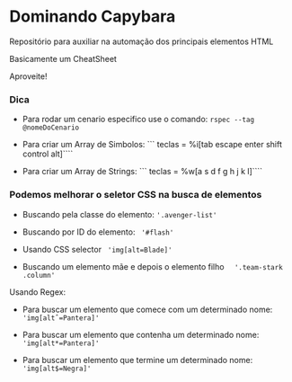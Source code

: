 # Dominando Capybara

Repositório para auxiliar na automação dos principais elementos HTML

Basicamente um CheatSheet

Aproveite!

### Dica
- Para rodar um cenario especifico use o comando: 
```rspec --tag @nomeDoCenario```

- Para criar um Array de Simbolos:
``` teclas = %i[tab escape enter shift control alt]````

- Para criar um Array de Strings:
``` teclas = %w[a s d f g h j k l]````


### Podemos melhorar o seletor CSS na busca de elementos

- Buscando pela classe do elemento:
    ```'.avenger-list'```

- Buscando por ID do elemento:
   ``` '#flash'```

- Usando CSS selector
   ``` 'img[alt=Blade]'```

- Buscando um elemento mãe e depois o elemento filho
  ```  '.team-stark .column'```

Usando Regex:

- Para buscar um elemento que comece com um determinado nome:
   ``` 'img[altˆ=Pantera]'```

- Para buscar um elemento que contenha um determinado nome:
   ``` 'img[alt*=Pantera]'```

- Para buscar um elemento que termine um determinado nome:
    ``` 'img[alt$=Negra]'```




